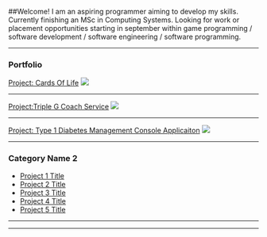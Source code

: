 ##Welcome! I am an aspiring programmer aiming to develop my skills. Currently finishing an MSc in Computing Systems.
  Looking for work or placement opportunities starting in september within game programming / software development / software engineering / software programming.

---

### Portfolio

[Project: Cards Of Life](/sample_page)
<img src="images/dummy_thumbnail.jpg?raw=true"/>

---
[Project:Triple G Coach Service](/pdf/sample_presentation.pdf)
<img src="images/dummy_thumbnail.jpg?raw=true"/>

---
[Project: Type 1 Diabetes Management Console Applicaiton](http://example.com/)
<img src="images/dummy_thumbnail.jpg?raw=true"/>

---

### Category Name 2

- [Project 1 Title](http://example.com/)
- [Project 2 Title](http://example.com/)
- [Project 3 Title](http://example.com/)
- [Project 4 Title](http://example.com/)
- [Project 5 Title](http://example.com/)

---




---

<!-- Remove above link if you don't want to attibute -->
